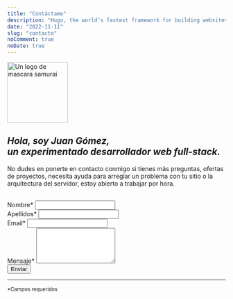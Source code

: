 ```yaml
---
title: "Contáctame"
description: "Hugo, the world’s fastest framework for building websites"
date: "2022-11-11"
slug: "contacto"
noComment: true
noDate: true
---
```


<img src="https://res.cloudinary.com/dlx1uk6lu/image/upload/f_auto,q_auto:best/v1668993506/juaning.dev/samurai-logo_n5xn6v.png" class="profile-image" alt="Un logo de mascara samurai" width="140" height="140">

<h2 style="font-style: italic;">Hola, soy <span style="color: var(--bold-with-gold);">Juan Gómez</span>,<br>
un experimentado desarrollador web full-stack.</h2>
<p>
  No dudes en ponerte en contacto conmigo si tienes más preguntas, ofertas de proyectos,
  necesita ayuda para arreglar un problema con tu sitio o la arquitectura del servidor, estoy abierto a trabajar por hora.
</p>
<br>

<div class="form-container">
  <form
    action="https://formspree.io/f/mbjbqlbn"
    method="POST"
    class="responsive-form"
  >
    <div class="field-container">
      <label>
        Nombre*
        <input type="text" name="fname" required>
      </label>
    </div>
    <div class="field-container">
      <label>
        Apellidos*
        <input type="text" name="lname" required>
      </label>
    </div>
    <div class="field-container">
      <label>
        Email*
        <input type="email" name="email" required>
      </label>
    </div>
    <div class="field-container">
      <label>
        Mensaje*
        <textarea name="message" rows="5" required></textarea>
      </label>
    </div>
    <button type="submit">Enviar</button>
    <hr>
    <small>*Campos requeridos</small>
  </form>
</div>
